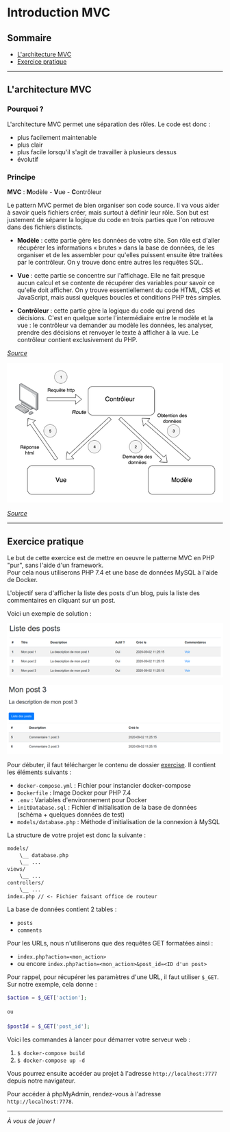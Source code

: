 # Introduction MVC


## Sommaire
-  [L'architecture MVC](#Larchitecture-MVC)
-  [Exercice pratique](#Exercice-pratique)

---

## L'architecture MVC

### Pourquoi ?

L'architecture MVC permet une séparation des rôles. Le code est donc :
-  plus facilement maintenable
-  plus clair
-  plus facile lorsqu'il s'agit de travailler à plusieurs dessus
-  évolutif

### Principe

**MVC** : **M**odèle - **V**ue - **C**ontrôleur

Le pattern MVC permet de bien organiser son code source. Il va vous aider à savoir quels fichiers créer, mais surtout à définir leur rôle. Son but est justement de séparer la logique du code en trois parties que l'on retrouve dans des fichiers distincts.

-  **Modèle** : cette partie gère les données de votre site. Son rôle est d'aller récupérer les informations « brutes » dans la base de données, de les organiser et de les assembler pour qu'elles puissent ensuite être traitées par le contrôleur. On y trouve donc entre autres les requêtes SQL.

-  **Vue** : cette partie se concentre sur l'affichage. Elle ne fait presque aucun calcul et se contente de récupérer des variables pour savoir ce qu'elle doit afficher. On y trouve essentiellement du code HTML, CSS et JavaScript, mais aussi quelques boucles et conditions PHP très simples.

-  **Contrôleur** : cette partie gère la logique du code qui prend des décisions. C'est en quelque sorte l'intermédiaire entre le modèle et la vue : le contrôleur va demander au modèle les données, les analyser, prendre des décisions et renvoyer le texte à afficher à la vue. Le contrôleur contient exclusivement du PHP.

*[Source](https://openclassrooms.com/fr/courses/4670706-adoptez-une-architecture-mvc-en-php)*

![Schéma](mvc.png "Schéma")

*[Source](https://fr.wikipedia.org/wiki/Mod%C3%A8le-vue-contr%C3%B4leur)*

---

## Exercice pratique

Le but de cette exercice est de mettre en oeuvre le patterne MVC en PHP "pur", sans l'aide d'un framework.   
Pour cela nous utiliserons PHP 7.4 et une base de données MySQL à l'aide de Docker.

L'objectif sera d'afficher la liste des posts d'un blog, puis la liste des commentaires en cliquant sur un post.

Voici un exemple de solution :

![Liste des posts](posts.png "Liste des posts")

![Liste des commentaires](comments.png "Liste des commentaires")

Pour débuter, il faut télécharger le contenu de dossier [exercise](exercise).
Il contient les éléments suivants :
-  `docker-compose.yml` : Fichier pour instancier docker-compose
-  `Dockerfile` : Image Docker pour PHP 7.4
-  `.env` : Variables d'environnement pour Docker
-  `initDatabase.sql` : Fichier d'initialisation de la base de données (schéma + quelques données de test)
-  `models/database.php` : Méthode d'initialisation de la connexion à MySQL

La structure de votre projet est donc la suivante :
```
models/
    \__ database.php
    \__ ...
views/
    \__ ...
controllers/
    \__ ...
index.php // <- Fichier faisant office de routeur
```

La base de données contient 2 tables :
-  `posts`
-  `comments`

Pour les URLs, nous n'utiliserons que des requêtes GET formatées ainsi :
-  `index.php?action=<mon_action>`
-  ou encore `index.php?action=<mon_action>&post_id=<ID d'un post>`

Pour rappel, pour récupérer les paramètres d'une URL, il faut utiliser `$_GET`.  
Sur notre exemple, cela donne :
```php
$action = $_GET['action'];

ou

$postId = $_GET['post_id'];
```

Voici les commandes à lancer pour démarrer votre serveur web :
1.  `$ docker-compose build`
2.  `$ docker-compose up -d`

Vous pourrez ensuite accéder au projet à l'adresse `http://localhost:7777` depuis notre navigateur.

Pour accéder à phpMyAdmin, rendez-vous à l'adresse `http://localhost:7778`.

---

*À vous de jouer !*
